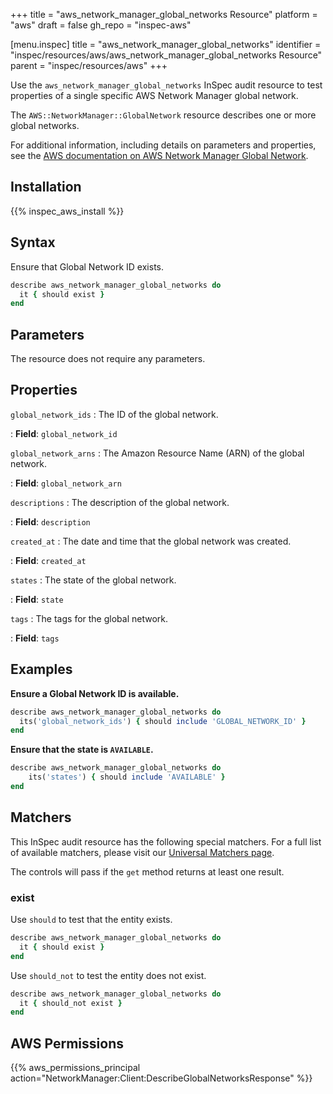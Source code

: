 +++
title = "aws_network_manager_global_networks Resource"
platform = "aws"
draft = false
gh_repo = "inspec-aws"

[menu.inspec]
title = "aws_network_manager_global_networks"
identifier = "inspec/resources/aws/aws_network_manager_global_networks Resource"
parent = "inspec/resources/aws"
+++

Use the `aws_network_manager_global_networks` InSpec audit resource to test properties of a single specific AWS Network Manager global network.

The `AWS::NetworkManager::GlobalNetwork` resource describes one or more global networks.

For additional information, including details on parameters and properties, see the [AWS documentation on AWS Network Manager Global Network](https://docs.aws.amazon.com/AWSCloudFormation/latest/UserGuide/aws-resource-networkmanager-globalnetwork.html).

## Installation

{{% inspec_aws_install %}}

## Syntax

Ensure that Global Network ID exists.

```ruby
describe aws_network_manager_global_networks do
  it { should exist }
end
```

## Parameters

The resource does not require any parameters.

## Properties

`global_network_ids`
: The ID of the global network.

: **Field**: `global_network_id`

`global_network_arns`
: The Amazon Resource Name (ARN) of the global network.

: **Field**: `global_network_arn`

`descriptions`
: The description of the global network.

: **Field**: `description`

`created_at`
: The date and time that the global network was created.

: **Field**: `created_at`

`states`
: The state of the global network.

: **Field**: `state`

`tags`
: The tags for the global network.

: **Field**: `tags`

## Examples

**Ensure a Global Network ID is available.**

```ruby
describe aws_network_manager_global_networks do
  its('global_network_ids') { should include 'GLOBAL_NETWORK_ID' }
end
```

**Ensure that the state is `AVAILABLE`.**

```ruby
describe aws_network_manager_global_networks do
    its('states') { should include 'AVAILABLE' }
end
```

## Matchers

This InSpec audit resource has the following special matchers. For a full list of available matchers, please visit our [Universal Matchers page](https://www.inspec.io/docs/reference/matchers/).

The controls will pass if the `get` method returns at least one result.

### exist

Use `should` to test that the entity exists.

```ruby
describe aws_network_manager_global_networks do
  it { should exist }
end
```

Use `should_not` to test the entity does not exist.

```ruby
describe aws_network_manager_global_networks do
  it { should_not exist }
end
```

## AWS Permissions

{{% aws_permissions_principal action="NetworkManager:Client:DescribeGlobalNetworksResponse" %}}
